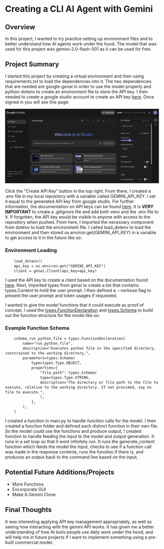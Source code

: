 # Creating a CLI AI Agent with Gemini

## Overview
In this project, I wanted to try practice setting up environment files and to better understand how AI agents work under the hood. The model that was used for this project was gemini-2.0-flash-001 as it can be used for free.

## Project Summary
I started this project by creating a virtual environment and then using requirements.txt to load the dependencies into it. The two dependencies that are needed are google-genai in order to use the model properly and python-dotenv to create an environment file to store the API key. I then needed to create a google studio account to create an API key [here](https://aistudio.google.com/). Once signed in you will see this page:

![alt text](src/GoogleStudio.png)

Click the "Create API Key" button in the top right. From there, I created a .env file in my local repository with a variable called GEMINI_API_KEY. I set it equal to the generated API key from google studio. For further information, the documentation on API keys can be found [here](https://ai.google.dev/gemini-api/docs/api-key). It is **VERY IMPORTANT** to create a .gitignore file and add both venv and the .env file to it. If forgotten, the API key would be visible to anyone with access to the repository when pushed.
From here, I imported the necessary component from dotenv to load the environment file. I called load_dotenv to load the environment and then stored os.environ.get(GEMINI_API_KEY) in a variable to get access to it in the future like so:

### Environment Loading
```
    load_dotenv()
    api_key = os.environ.get("GEMINI_API_KEY")
    client = genai.Client(api_key=api_key)
```


 I used the API key to create a client based on the documentation found [here](https://googleapis.github.io/python-genai/#create-a-client). Next, imported types from genai to create a list that contains types.Content to hold the user prompt. I then defined a --verbose flag to present the user prompt and token usages if requested.

I wanted to give the model functions that it could execute as proof of concept. I used the [types.FunctionDeclaration](https://ai.google.dev/gemini-api/docs/function-calling?example=meeting) and [types.Schema](https://ai.google.dev/gemini-api/docs/structured-output) to build out the function structure for the model like so:

### Example Function Schema
```
    schema_run_python_file = types.FunctionDeclaration(
        name="run_python_file",
        description="Executes python file in the specified directory, constrained to the working directory.",
        parameters=types.Schema(
            type=types.Type.OBJECT,
            properties={
                "file_path": types.Schema(
                type=types.Type.STRING,
                description="The directory or file path to the file to execute, relative to the working directory. If not provided, say no file to execute.",
                ),
            },
        ),
    )
```

 I created a function in main.py to handle function calls for the model. I then created a function folder and defined each distinct function in their own file. So the model could use the functions and produce output, I created function to handle feeding the input to the model and output generation. It runs in a set loop so that it wont infinitely run. It runs the generate_content function which feeds the model the input, checks to see if a function call was made in the response contents, runs the function if there is, and produces an output back to the command line based on the input.


## Potential Future Additions/Projects
- More Functions
- Encorporate GUI
- Make A Gemini Clone

## Final Thoughts
It was interesting applying API key management appropriately, as well as seeing how interacting with the gemini API works. It has given me a better understanding of how AI tools people use daily work under the hood, and will help me in future projects if I want to implement something using a pre-built commercial model.